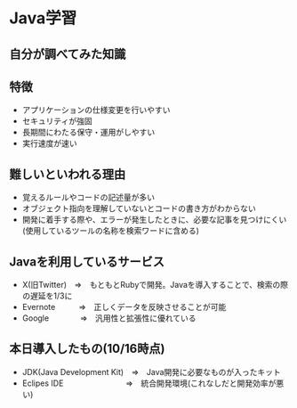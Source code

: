 # Java学習
自分が調べてみた知識
---
## 特徴
 - アプリケーションの仕様変更を行いやすい
 - セキュリティが強固
 - 長期間にわたる保守・運用がしやすい
 - 実行速度が速い

## 難しいといわれる理由
 - 覚えるルールやコードの記述量が多い
 - オブジェクト指向を理解していないとコードの書き方がわからない
 - 開発に着手する際や、エラーが発生したときに、必要な記事を見つけにくい(使用しているツールの名称を検索ワードに含める)

## Javaを利用しているサービス
 - X(旧Twitter)　⇒　もともとRubyで開発。Javaを導入することで、検索の際の遅延を1/3に
 - Evernote　　　⇒　正しくデータを反映させることが可能
 - Google　　　　⇒　汎用性と拡張性に優れている

## 本日導入したもの(10/16時点)
 - JDK(Java Development Kit)　⇒　Java開発に必要なものが入ったキット
 - Eclipes IDE　　　　　　　　⇒　統合開発環境(これなしだと開発効率が悪い)
